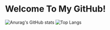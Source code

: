 # Welcome To My GitHub!
![Anurag's GitHub stats](https://github-readme-stats-sand-six-91.vercel.app/api?username=davdleet&show_icons=true&count_private=true&line_height=24&theme=chartreuse-dark&hide=stars)
![Top Langs](https://github-readme-stats-sand-six-91.vercel.app/api/top-langs/?username=davdleet&layout=compact&theme=chartreuse-dark&hide=EJS)
